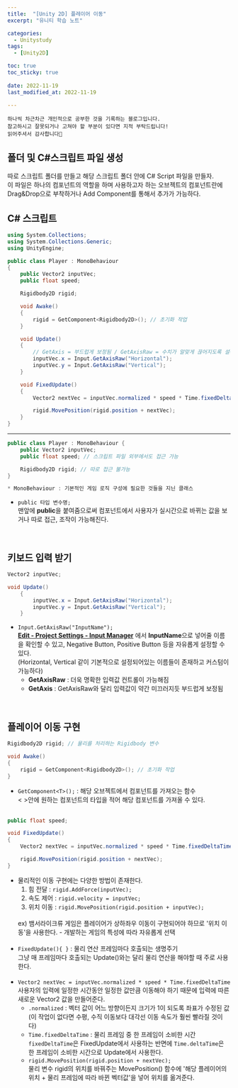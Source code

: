```yaml
---
title:  "[Unity 2D] 플레이어 이동" 
excerpt: "유니티 학습 노트"

categories:
  - Unitystudy
tags:
  - [Unity2D]

toc: true
toc_sticky: true
 
date: 2022-11-19
last_modified_at: 2022-11-19

---
```

```
하나씩 차근차근 개인적으로 공부한 것을 기록하는 블로그입니다.
참고하시고 잘못되거나 고쳐야 할 부분이 있다면 지적 부탁드립니다!
읽어주셔서 감사합니다🙂
```
## 폴더 및 C#스크립트 파일 생성
따로 스크립트 폴더를 만들고 해당 스크립트 폴더 안에 C# Script 파일을 만들자.<br>
이 파일은 하나의 컴포넌트의 역할을 하며 사용하고자 하는 오브젝트의 컴포넌트란에 Drag&Drop으로 부착하거나 Add Component를 통해서 추가가 가능하다.

## C# 스크립트
```c#
using System.Collections;
using System.Collections.Generic;
using UnityEngine;

public class Player : MonoBehaviour
{
    public Vector2 inputVec;
    public float speed;

    Rigidbody2D rigid;

    void Awake()
    {
        rigid = GetComponent<Rigidbody2D>(); // 초기화 작업
    }

    void Update()
    {
        // GetAxis = 부드럽게 보정됨 / GetAxisRaw = 수치가 알맞게 끊어지도록 설정됨
        inputVec.x = Input.GetAxisRaw("Horizontal");
        inputVec.y = Input.GetAxisRaw("Vertical");
    }

    void FixedUpdate()
    {
        Vector2 nextVec = inputVec.normalized * speed * Time.fixedDeltaTime;

        rigid.MovePosition(rigid.position + nextVec);
    }
}

```
***
```c#
public class Player : MonoBehaviour {
    public Vector2 inputVec;
    public float speed; // 스크립트 파일 외부에서도 접근 가능

    Rigidbody2D rigid; // 따로 접근 불가능
}

* MonoBehaviour : 기본적인 게임 로직 구성에 필요한 것들을 지닌 클래스
```
- `public 타입 변수명;`
    <br>
    맨앞에 **public**을 붙여줌으로써 컴포넌트에서 사용자가 실시간으로 바뀌는 값을 보거나 따로 접근, 조작이 가능해진다.
<br>

## 키보드 입력 받기
```c#
Vector2 inputVec;

void Update()
    {
        inputVec.x = Input.GetAxisRaw("Horizontal");
        inputVec.y = Input.GetAxisRaw("Vertical");
    }
```
- `Input.GetAxisRaw("InputName");`
    <br>
    **<u>Edit - Project Settings - Input Manager</u>** 에서 **InputName**으로 넣어줄 이름을 확인할 수 있고, Negative Button, Positive Button 등을 자유롭게 설정할 수 있다.<br>
    (Horizontal, Vertical 같이 기본적으로 설정되어있는 이름들이 존재하고 커스텀이 가능하다)
    - **GetAxisRaw** : 더욱 명확한 입력값 컨트롤이 가능해짐
    - **GetAxis** : GetAxisRaw와 달리 입력값이 약간 미끄러지듯 부드럽게 보정됨
<br>

## 플레이어 이동 구현
```c#
Rigidbody2D rigid; // 물리를 처리하는 Rigidbody 변수

void Awake()
{
    rigid = GetComponent<Rigidbody2D>(); // 초기화 작업
}
```
- `GetComponent<T>();` : 해당 오브젝트에서 컴포넌트를 가져오는 함수
    <br>
    < >안에 원하는 컴포넌트의 타입을 적어 해당 컴포넌트를 가져올 수 있다.
    <br><br>

```c#
public float speed;

void FixedUpdate()
{
    Vector2 nextVec = inputVec.normalized * speed * Time.fixedDeltaTime;

    rigid.MovePosition(rigid.position + nextVec);
}
```
- 물리적인 이동 구현에는 다양한 방법이 존재한다.
    1. 힘 전달 : `rigid.AddForce(inputVec);`
    2. 속도 제어 : `rigid.velocity = inputVec;`
    3. 위치 이동 : `rigid.MovePosition(rigid.position + inputVec);`
    <br>
    ex) 뱀서라이크류 게임은 플레이어가 상하좌우 이동이 구현되어야 하므로 '위치 이동'을 사용한다.
    - 개발하는 게임의 특성에 따라 자유롭게 선택
    <br><br>
- `FixedUpdate(){ }` : 물리 연산 프레임마다 호출되는 생명주기
    <br>
    그냥 매 프레임마다 호출되는 Update()와는 달리 물리 연산을 해야할 때 주로 사용한다.
    <br><br>
- `Vector2 nextVec = inputVec.normalized * speed * Time.fixedDeltaTime`
    <br>
    사용자의 입력에 일정한 시간동안 일정한 값만큼 이동해야 하기 때문에 입력에 따른 새로운 Vector2 값을 만들어준다.
    - `.normalized` : 벡터 값이 어느 방향이든지 크기가 1이 되도록 좌표가 수정된 값 (이 작업이 없다면 수평, 수직 이동보다 대각선 이동 속도가 훨씬 빨라질 것이다)
    - `Time.fixedDeltaTime` : 물리 프레임 중 한 프레임이 소비한 시간
        <br>
        `fixedDeltaTime`은 FixedUpdate에서 사용하는 반면에 `Time.deltaTime`은 한 프레임이 소비한 시간으로 Update에서 사용한다.
    - `rigid.MovePosition(rigid.position + nextVec);`
        <br>
        물리 변수 rigid의 위치를 바꿔주는 MovePosition() 함수에 '해당 플레이어의 위치 + 물리 프레임에 따라 바뀐 벡터값'을 넣어 위치를 옮겨준다.

<br><br>